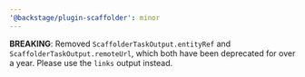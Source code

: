 ```yaml
---
'@backstage/plugin-scaffolder': minor
---
```


**BREAKING**: Removed `ScaffolderTaskOutput.entityRef` and `ScaffolderTaskOutput.remoteUrl`, which both have been deprecated for over a year. Please use the `links` output instead.
